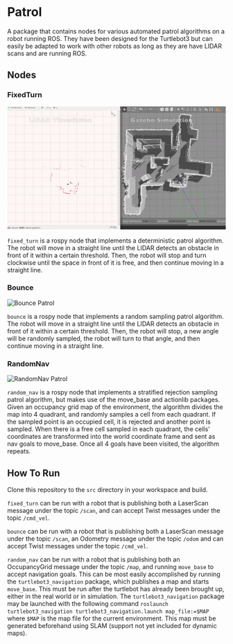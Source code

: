 # Patrol

A package that contains nodes for various automated patrol algorithms on a robot running ROS. They have been designed for the Turtlebot3 but can easily be adapted to work with other robots as long as they are have LIDAR scans and are running ROS.

## Nodes

### FixedTurn

![FixedTurn Patrol](https://github.com/Cornell-Tech-Turtlebot/patrol/blob/master/images/fixedturn.gif)

```fixed_turn``` is a rospy node that implements a deterministic patrol algorithm. The robot will move in a straight line until the LIDAR detects an obstacle in front of it within a certain threshold. Then, the robot will stop and turn clockwise until the space in front of it is free, and then continue moving in a straight line.

### Bounce

![Bounce Patrol](https://github.com/Cornell-Tech-Turtlebot/patrol/blob/master/images/bounce.gif)

```bounce``` is a rospy node that implements a random sampling patrol algorithm. The robot will move in a straight line until the LIDAR detects an obstacle in front of it within a certain threshold. Then, the robot will stop, a new angle will be randomly sampled, the robot will turn to that angle, and then continue moving in a straight line.


### RandomNav

![RandomNav Patrol](https://github.com/Cornell-Tech-Turtlebot/patrol/blob/master/images/randomnav.gif)

```random_nav``` is a rospy node that implements a stratified rejection sampling patrol algorithm, but makes use of the move_base and actionlib packages. Given an occupancy grid map of the environment, the algorithm divides the map into 4 quadrant, and randomly samples a cell from each quadrant. If the sampled point is an occupied cell, it is rejected and another point is sampled. When there is a free cell sampled in each quadrant, the cells' coordinates are transformed into the world coordinate frame and sent as nav goals to move_base. Once all 4 goals have been visited, the algorithm repeats.

## How To Run

Clone this repository to the ```src``` directory in your workspace and build.

```fixed_turn``` can be run with a robot that is publishing both a LaserScan message under the topic ```/scan```, and can accept Twist messages under the topic ```/cmd_vel```. 

```bounce``` can be run with a robot that is publishing both a LaserScan message under the topic ```/scan```, an Odometry message under the topic ```/odom``` and can accept Twist messages under the topic ```/cmd_vel```.

```random_nav``` can be run with a robot that is publishing both an OccupancyGrid message under the topic ```/map```, and running ```move_base``` to accept navigation goals. This can be most easily accomplished by running the ```turtlebot3_navigation``` package, which publishes a map and starts ```move_base```. This must be run after the turtlebot has already been brought up, either in the real world or in simulation. The ```turtlebot3_navigation``` package may be launched with the following command ```roslaunch turtlebot3_navigation turtlebot3_navigation.launch map_file:=$MAP``` where ```$MAP``` is the map file for the current environment. This map must be generated beforehand using SLAM (support not yet included for dynamic maps).
